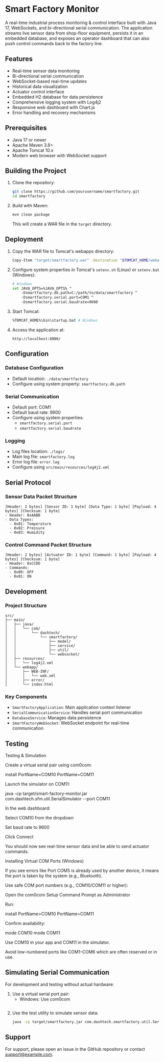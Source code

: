 # Smart Factory Monitor

A real-time industrial process monitoring & control interface built with Java 17, WebSockets, and bi-directional serial communication. The application streams live sensor data from shop-floor equipment, persists it in an embedded database, and exposes an operator dashboard that can also push control commands back to the factory line.

## Features

- Real-time sensor data monitoring 
- Bi-directional serial communication
- WebSocket-based real-time updates
- Historical data visualization
- Actuator control interface
- Embedded H2 database for data persistence
- Comprehensive logging system with Log4j2
- Responsive web dashboard with Chart.js
- Error handling and recovery mechanisms

## Prerequisites

- Java 17 or newer
- Apache Maven 3.8+
- Apache Tomcat 10.x
- Modern web browser with WebSocket support

## Building the Project

1. Clone the repository:
   ```bash
   git clone https://github.com/yourusername/smartfactory.git
   cd smartfactory
   ```

2. Build with Maven:
   ```bash
   mvn clean package
   ```

   This will create a WAR file in the `target` directory.

## Deployment

1. Copy the WAR file to Tomcat's webapps directory:
   ```bash
   Copy-Item "target/smartfactory.war" -Destination "$TOMCAT_HOME/webapps/ROOT.war" -Force
   ```

2. Configure system properties in Tomcat's `setenv.sh` (Linux) or `setenv.bat` (Windows):
   ```bash
   # Windows
   set JAVA_OPTS=%JAVA_OPTS% ^
       -Dsmartfactory.db.path=C:/path/to/data/smartfactory ^
       -Dsmartfactory.serial.port=COM1 ^
       -Dsmartfactory.serial.baudrate=9600
   ```

3. Start Tomcat:
   ```bash
   %TOMCAT_HOME%\bin\startup.bat # Windows
   ```

4. Access the application at:
   ```
   http://localhost:8080/
   ```

## Configuration

### Database Configuration
- Default location: `./data/smartfactory`
- Configure using system property: `smartfactory.db.path`

### Serial Communication
- Default port: COM1
- Default baud rate: 9600
- Configure using system properties:
  - `smartfactory.serial.port`
  - `smartfactory.serial.baudrate`

### Logging
- Log files location: `./logs/`
- Main log file: `smartfactory.log`
- Error log file: `error.log`
- Configure using `src/main/resources/log4j2.xml`

## Serial Protocol

### Sensor Data Packet Structure
```
[Header: 2 bytes] [Sensor ID: 1 byte] [Data Type: 1 byte] [Payload: 4 bytes] [Checksum: 1 byte]
- Header: 0xAABB
- Data Types:
  - 0x01: Temperature
  - 0x02: Pressure
  - 0x03: Humidity
```

### Control Command Packet Structure
```
[Header: 2 bytes] [Actuator ID: 1 byte] [Command: 1 byte] [Payload: 4 bytes] [Checksum: 1 byte]
- Header: 0xCCDD
- Commands:
  - 0x00: OFF
  - 0x01: ON
```

## Development

### Project Structure
```
src/
├── main/
│   ├── java/
│   │   └── com/
│   │       └── dashtech/
│   │           └── smartfactory/
│   │               ├── model/
│   │               ├── service/
│   │               ├── util/
│   │               └── websocket/
│   ├── resources/
│   │   └── log4j2.xml
│   └── webapp/
│       ├── WEB-INF/
│       │   └── web.xml
│       ├── error/
│       └── index.html
```

### Key Components
- `SmartFactoryApplication`: Main application context listener
- `SerialCommunicationService`: Handles serial port communication
- `DatabaseService`: Manages data persistence
- `SmartFactoryWebSocket`: WebSocket endpoint for real-time communication

## Testing

Testing & Simulation

Create a virtual serial pair using com0com:

install PortName=COM10 PortName=COM11

Launch the simulator on COM11:

java -cp target/smart-factory-monitor.jar com.dashtech.sfm.util.SerialSimulator --port COM11

In the web dashboard:

Select COM10 from the dropdown

Set baud rate to 9600

Click Connect

You should now see real-time sensor data and be able to send actuator commands.

Installing Virtual COM Ports (Windows)

If you see errors like Port COM5 is already used by another device, it means the port is taken by the system (e.g., Bluetooth).

Use safe COM port numbers (e.g., COM10/COM11 or higher):

Open the com0com Setup Command Prompt as Administrator

Run:

install PortName=COM10 PortName=COM11

Confirm availability:

mode COM10
mode COM11

Use COM10 in your app and COM11 in the simulator.

Avoid low-numbered ports like COM1–COM6 which are often reserved or in use.

## Simulating Serial Communication

For development and testing without actual hardware:

1. Use a virtual serial port pair:
   - Windows: Use com0com
   ```bash

2. Use the test utility to simulate sensor data:
   ```bash
   java -cp target/smartfactory.jar com.dashtech.smartfactory.util.SerialSimulator
   

## Support

For support, please open an issue in the GitHub repository or contact support@example.com.